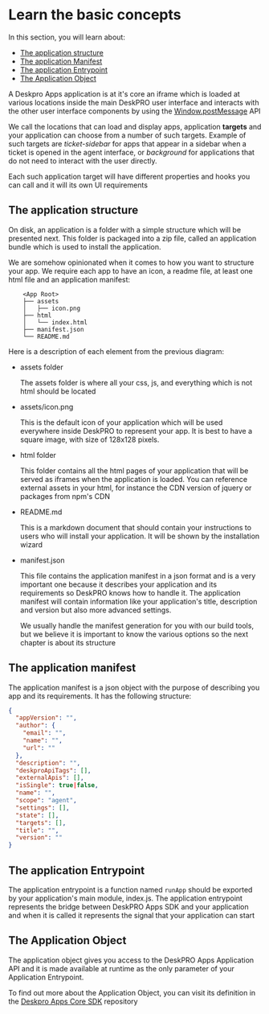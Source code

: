 # Learn the basic concepts

In this section, you will learn about:

- [The application structure](#the-application-structure)
- [The application Manifest](#the-application-manifest)
- [The application Entrypoint](#the-application-entrypoint)
- [The Application Object](#the-application-object)

A Deskpro Apps application is at it's core an iframe which is loaded at various locations inside the main DeskPRO user interface and interacts with the other user interface components 
   by using the [Window.postMessage](https://developer.mozilla.org/en-US/docs/Web/API/Window/postMessage) API  

We call the locations that can load and display apps, application **targets** and your application can choose from a number of such targets. Example of such targets are *ticket-sidebar* for apps that appear
 in a sidebar when a ticket is opened in the agent interface, or *background* for applications that do not need to interact with the user directly.
  
Each such application target will have different properties and hooks you can call and it will its own UI requirements 
   

## The application structure

On disk, an application is a folder with a simple structure which will be presented next. This folder is packaged into a zip file, called an application bundle which is used to install the application.

We are somehow opinionated when it comes to how you want to structure your app. We require each app to have an icon, a readme file, at least one html file and an application manifest: 

```
    <App Root>
    ├── assets
    │   ├── icon.png
    ├── html
    │   └── index.html
    ├── manifest.json
    └── README.md

```

Here is a description of each element from the previous diagram:


- assets folder
    
    The assets folder is where all your css, js, and everything which is not html should be located
    
- assets/icon.png
    
    This is the default icon of your application which will be used everywhere inside DeskPRO to represent your app. It is best to have a square image, with size of 128x128 pixels. 

- html folder
    
    This folder contains all the html pages of your application that will be served as iframes when the application is loaded. You can reference external assets in your html, for instance the CDN version of jquery or packages from npm's CDN
    
- README.md
    
    This is a markdown document that should contain your instructions to users who will install your application. It will be shown by the installation wizard 
 
- manifest.json
 
    This file contains the application manifest in a json format and is a very important one because it describes your application and its requirements so DeskPRO knows how to handle it. The application manifest will contain information like your application's title, description and version but also more advanced settings.
      
    We usually handle the manifest generation for you with our build tools, but we believe it is important to know the various options so the next chapter is about its structure 

## The application manifest

The application manifest is a json object with the purpose of describing you app and its requirements. It has the following structure:
    
```json
{
  "appVersion": "",
  "author": {
    "email": "",
    "name": "",
    "url": ""
  },
  "description": "",
  "deskproApiTags": [],
  "externalApis": [],
  "isSingle": true|false,
  "name": "",
  "scope": "agent",
  "settings": [],
  "state": [],
  "targets": [],
  "title": "",
  "version": ""
}

```

## The application Entrypoint

The application entrypoint is a function named `runApp` should be exported by your application's main module, index.js.
The application entrypoint represents the bridge between DeskPRO Apps SDK and your application and when it is called it represents the signal that your application can start

## The Application Object

The application object gives you access to the DeskPRO Apps Application API and it is made available at runtime as the only
parameter of your Application Entrypoint.

To find out more about the Application Object, you can visit its definition in the [Deskpro Apps Core SDK](https://github.com/deskpro/deskproapps-sdk-core/blob/master/src/main/javascript/Core/App.js) repository
